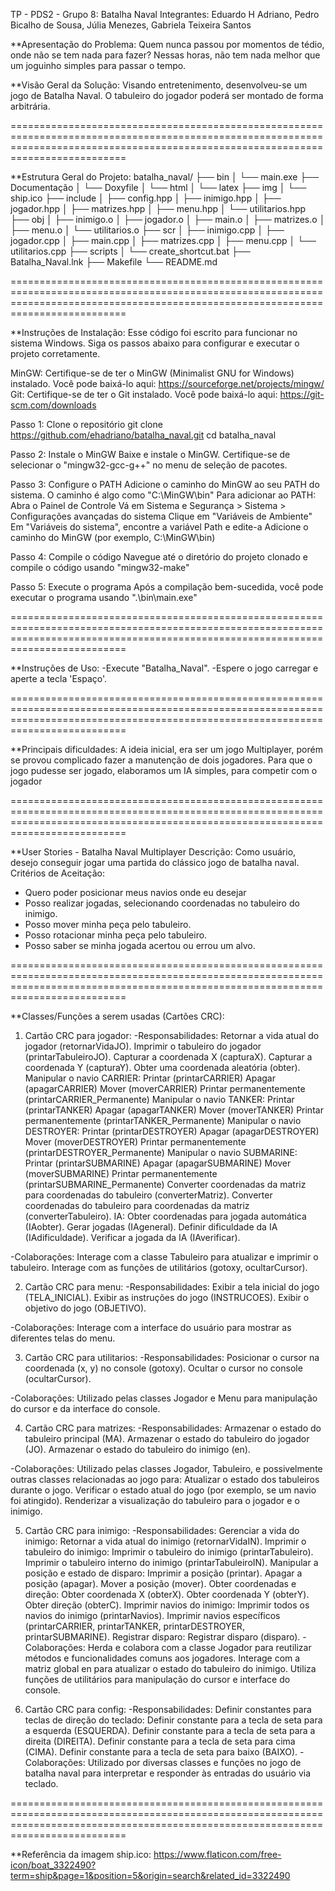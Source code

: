 TP - PDS2 - Grupo 8: Batalha Naval
Integrantes: Eduardo H Adriano, Pedro Bicalho de Sousa, Júlia Menezes, Gabriela Teixeira Santos

**Apresentação do Problema: Quem nunca passou por momentos de tédio, onde não se tem nada para fazer? Nessas horas, não tem nada melhor que um joguinho simples para passar o tempo.

**Visão Geral da Solução: Visando entretenimento, desenvolveu-se um jogo de Batalha Naval. O tabuleiro do jogador poderá ser montado de forma arbitrária.

======================================================================================================================================================================================

**Estrutura Geral do Projeto: 
batalha_naval/ 
├── bin
│   └── main.exe
├── Documentação
│   └── Doxyfile
│   └── html
│   └── latex
├── img
│   └── ship.ico
├── include
│   ├── config.hpp
│   ├── inimigo.hpp
│   ├── jogador.hpp
│   ├── matrizes.hpp
│   ├── menu.hpp
│   └── utilitarios.hpp
├── obj
│   ├── inimigo.o
│   ├── jogador.o
│   ├── main.o
│   ├── matrizes.o
│   ├── menu.o
│   └── utilitarios.o
├── scr
│   ├── inimigo.cpp
│   ├── jogador.cpp
│   ├── main.cpp
│   ├── matrizes.cpp
│   ├── menu.cpp
│   └── utilitarios.cpp
├── scripts
│   └── create_shortcut.bat
├── Batalha_Naval.lnk
├── Makefile
└── README.md

======================================================================================================================================================================================

**Instruções de Instalação:
Esse código foi escrito para funcionar no sistema Windows. Siga os passos abaixo para configurar e executar o projeto corretamente.

MinGW: Certifique-se de ter o MinGW (Minimalist GNU for Windows) instalado. Você pode baixá-lo aqui: https://sourceforge.net/projects/mingw/
Git: Certifique-se de ter o Git instalado. Você pode baixá-lo aqui: https://git-scm.com/downloads

Passo 1: Clone o repositório
git clone https://github.com/ehadriano/batalha_naval.git
cd batalha_naval

Passo 2: Instale o MinGW
Baixe e instale o MinGW. Certifique-se de selecionar o "mingw32-gcc-g++" no menu de seleção de pacotes.

Passo 3: Configure o PATH
Adicione o caminho do MinGW ao seu PATH do sistema. O caminho é algo como "C:\MinGW\bin"
       Para adicionar ao PATH:
              Abra o Painel de Controle
              Vá em Sistema e Segurança > Sistema > Configurações avançadas do sistema
              Clique em "Variáveis de Ambiente"
              Em "Variáveis do sistema", encontre a variável Path e edite-a
              Adicione o caminho do MinGW (por exemplo, C:\MinGW\bin)

Passo 4: Compile o código
Navegue até o diretório do projeto clonado e compile o código usando "mingw32-make"

Passo 5: Execute o programa
Após a compilação bem-sucedida, você pode executar o programa usando ".\bin\main.exe"

======================================================================================================================================================================================

**Instruções de Uso: 
-Execute "Batalha_Naval".
-Espere o jogo carregar e aperte a tecla 'Espaço'.

======================================================================================================================================================================================

**Principais dificuldades: A ideia inicial, era ser um jogo Multiplayer, porém se provou complicado fazer a manutenção de dois jogadores. Para que o jogo pudesse ser jogado,
elaboramos um IA simples, para competir com o jogador

======================================================================================================================================================================================

**User Stories - Batalha Naval Multiplayer
Descrição: Como usuário, desejo conseguir jogar uma partida do clássico jogo de batalha naval.
Critérios de Aceitação:
- Quero poder posicionar meus navios onde eu desejar
- Posso realizar jogadas, selecionando coordenadas no tabuleiro do inimigo.
- Posso mover minha peça pelo tabuleiro.
- Posso rotacionar minha peça pelo tabuleiro.
- Posso saber se minha jogada acertou ou errou um alvo.

======================================================================================================================================================================================

**Classes/Funções a serem usadas (Cartões CRC):
1) Cartão CRC para jogador:
-Responsabilidades:
       Retornar a vida atual do jogador (retornarVidaJO).
       Imprimir o tabuleiro do jogador (printarTabuleiroJO).
       Capturar a coordenada X (capturaX).
       Capturar a coordenada Y (capturaY).
       Obter uma coordenada aleatória (obter).
       Manipular o navio CARRIER:
              Printar (printarCARRIER)
              Apagar (apagarCARRIER)
              Mover (moverCARRIER)
              Printar permanentemente (printarCARRIER_Permanente)
       Manipular o navio TANKER:
              Printar (printarTANKER)
              Apagar (apagarTANKER)
              Mover (moverTANKER)
              Printar permanentemente (printarTANKER_Permanente)
       Manipular o navio DESTROYER:
              Printar (printarDESTROYER)
              Apagar (apagarDESTROYER)
              Mover (moverDESTROYER)
              Printar permanentemente (printarDESTROYER_Permanente)
       Manipular o navio SUBMARINE:
              Printar (printarSUBMARINE)
              Apagar (apagarSUBMARINE)
              Mover (moverSUBMARINE)
              Printar permanentemente (printarSUBMARINE_Permanente)
       Converter coordenadas da matriz para coordenadas do tabuleiro (converterMatriz).
       Converter coordenadas do tabuleiro para coordenadas da matriz (converterTabuleiro).
       IA:
              Obter coordenadas para jogada automática (IAobter).
              Gerar jogadas (IAgeneral).
              Definir dificuldade da IA (IAdificuldade).
              Verificar a jogada da IA (IAverificar).

-Colaborações:
       Interage com a classe Tabuleiro para atualizar e imprimir o tabuleiro.
       Interage com as funções de utilitários (gotoxy, ocultarCursor).

2) Cartão CRC para menu:
-Responsabilidades:
       Exibir a tela inicial do jogo (TELA_INICIAL).
       Exibir as instruções do jogo (INSTRUCOES).
       Exibir o objetivo do jogo (OBJETIVO).

-Colaborações:
       Interage com a interface do usuário para mostrar as diferentes telas do menu.

3) Cartão CRC para utilitarios:
-Responsabilidades:
       Posicionar o cursor na coordenada (x, y) no console (gotoxy).
       Ocultar o cursor no console (ocultarCursor).

-Colaborações:
       Utilizado pelas classes Jogador e Menu para manipulação do cursor e da interface do console.

4) Cartão CRC para matrizes:
-Responsabilidades:
       Armazenar o estado do tabuleiro principal (MA).
       Armazenar o estado do tabuleiro do jogador (JO).
       Armazenar o estado do tabuleiro do inimigo (en).

-Colaborações:
       Utilizado pelas classes Jogador, Tabuleiro, e possivelmente outras classes relacionadas ao jogo para:
              Atualizar o estado dos tabuleiros durante o jogo.
              Verificar o estado atual do jogo (por exemplo, se um navio foi atingido).
              Renderizar a visualização do tabuleiro para o jogador e o inimigo.

5) Cartão CRC para inimigo:
-Responsabilidades:
       Gerenciar a vida do inimigo:
              Retornar a vida atual do inimigo (retornarVidaIN).
       Imprimir o tabuleiro do inimigo:
              Imprimir o tabuleiro do inimigo (printarTabuleiro).
              Imprimir o tabuleiro interno do inimigo (printarTabuleiroIN).
       Manipular a posição e estado de disparo:
              Imprimir a posição (printar).
              Apagar a posição (apagar).
              Mover a posição (mover).
       Obter coordenadas e direção:
              Obter coordenada X (obterX).
              Obter coordenada Y (obterY).
              Obter direção (obterC).
       Imprimir navios do inimigo:
              Imprimir todos os navios do inimigo (printarNavios).
              Imprimir navios específicos (printarCARRIER, printarTANKER, printarDESTROYER, printarSUBMARINE).
       Registrar disparo:
              Registrar disparo (disparo).
-Colaborações:
       Herda e colabora com a classe Jogador para reutilizar métodos e funcionalidades comuns aos jogadores.
       Interage com a matriz global en para atualizar o estado do tabuleiro do inimigo.
       Utiliza funções de utilitários para manipulação do cursor e interface do console.

6) Cartão CRC para config:
-Responsabilidades:
       Definir constantes para teclas de direção do teclado:
              Definir constante para a tecla de seta para a esquerda (ESQUERDA).
              Definir constante para a tecla de seta para a direita (DIREITA).
              Definir constante para a tecla de seta para cima (CIMA).
              Definir constante para a tecla de seta para baixo (BAIXO).
-Colaborações:
       Utilizado por diversas classes e funções no jogo de batalha naval para interpretar e responder às entradas do usuário via teclado.

======================================================================================================================================================================================

**Referência da imagem ship.ico: https://www.flaticon.com/free-icon/boat_3322490?term=ship&page=1&position=5&origin=search&related_id=3322490
